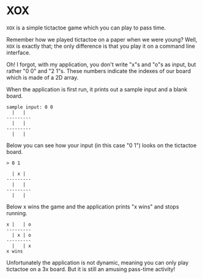 # XOX

`XOX` is a simple tictactoe game which you can play to pass time. 

Remember how we played tictactoe on a paper when we were young? Well, `XOX` is exactly that; the only difference is that you play it on a command line interface.

Oh! I forgot, with my application, you don't write "x"s and "o"s as input, but rather "0 0" and "2 1"s. These numbers indicate the indexes of our board which is made of a 2D array.

When the application is first run, it prints out a sample input and a blank board.

```
sample input: 0 0
  |   |  
---------
  |   |  
---------
  |   |  
```

Below you can see how your input (in this case "0 1") looks on the tictactoe board.

```
> 0 1

  | x |  
---------
  |   |  
---------
  |   |  
```

Below x wins the game and the application prints "x wins" and stops running.

```
x |   | o
---------
  | x | o
---------
  |   | x
x wins
```

Unfortunately the application is not dynamic, meaning you can only play tictactoe on a 3x board. But it is still an amusing pass-time activity!